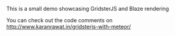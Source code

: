This is a small demo showcasing GridsterJS and Blaze rendering

You can check out the code comments on http://www.karanrawat.in/gridsterjs-with-meteor/ 